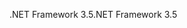 <span data-ttu-id="a1d54-101">.NET Framework 3.5</span><span class="sxs-lookup"><span data-stu-id="a1d54-101">.NET Framework 3.5</span></span>